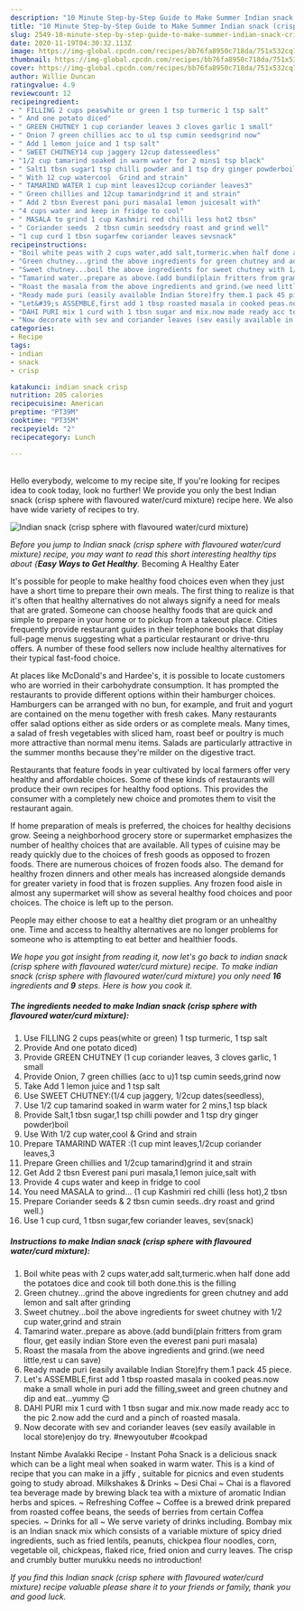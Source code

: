 ```yaml
---
description: "10 Minute Step-by-Step Guide to Make Summer Indian snack (crisp sphere with flavoured water/curd mixture)"
title: "10 Minute Step-by-Step Guide to Make Summer Indian snack (crisp sphere with flavoured water/curd mixture)"
slug: 2549-10-minute-step-by-step-guide-to-make-summer-indian-snack-crisp-sphere-with-flavoured-water-curd-mixture
date: 2020-11-19T04:30:32.113Z
image: https://img-global.cpcdn.com/recipes/bb76fa8950c718da/751x532cq70/indian-snack-crisp-sphere-with-flavoured-watercurd-mixture-recipe-main-photo.jpg
thumbnail: https://img-global.cpcdn.com/recipes/bb76fa8950c718da/751x532cq70/indian-snack-crisp-sphere-with-flavoured-watercurd-mixture-recipe-main-photo.jpg
cover: https://img-global.cpcdn.com/recipes/bb76fa8950c718da/751x532cq70/indian-snack-crisp-sphere-with-flavoured-watercurd-mixture-recipe-main-photo.jpg
author: Willie Duncan
ratingvalue: 4.9
reviewcount: 12
recipeingredient:
- " FILLING 2 cups peaswhite or green 1 tsp turmeric 1 tsp salt"
- " And one potato diced"
- " GREEN CHUTNEY 1 cup coriander leaves 3 cloves garlic 1 small"
- " Onion 7 green chillies acc to u1 tsp cumin seedsgrind now"
- " Add 1 lemon juice and 1 tsp salt"
- " SWEET CHUTNEY14 cup jaggery 12cup datesseedless"
- "1/2 cup tamarind soaked in warm water for 2 mins1 tsp black"
- " Salt1 tbsn sugar1 tsp chilli powder and 1 tsp dry ginger powderboil"
- " With 12 cup watercool  Grind and strain"
- " TAMARIND WATER 1 cup mint leaves12cup coriander leaves3"
- " Green chillies and 12cup tamarindgrind it and strain"
- " Add 2 tbsn Everest pani puri masala1 lemon juicesalt with"
- "4 cups water and keep in fridge to cool"
- " MASALA to grind 1 cup Kashmiri red chilli less hot2 tbsn"
- " Coriander seeds  2 tbsn cumin seedsdry roast and grind well"
- "1 cup curd 1 tbsn sugarfew coriander leaves sevsnack"
recipeinstructions:
- "Boil white peas with 2 cups water,add salt,turmeric.when half done add the potatoes dice and cook till both done.this is the filling"
- "Green chutney...grind the above ingredients for green chutney and add lemon and salt after grinding"
- "Sweet chutney...boil the above ingredients for sweet chutney with 1/2 cup water,grind and strain"
- "Tamarind water..prepare as above.(add bundi(plain fritters from gram flour, get easily indian Store even the everest pani puri masala)"
- "Roast the masala from the above ingredients and grind.(we need little,rest u can save)"
- "Ready made puri (easily available Indian Store)fry them.1 pack 45 piece."
- "Let&#39;s ASSEMBLE,first add 1 tbsp roasted masala in cooked peas.now make a small whole in puri add the filling,sweet and green chutney and dip and eat...yummy 😊"
- "DAHI PURI mix 1 curd with 1 tbsn sugar and mix.now made ready acc to the pic 2.now add the curd and a pinch of roasted masala."
- "Now decorate with sev and coriander leaves (sev easily available in local store)enjoy do try. #newyoutuber #cookpad"
categories:
- Recipe
tags:
- indian
- snack
- crisp

katakunci: indian snack crisp 
nutrition: 205 calories
recipecuisine: American
preptime: "PT39M"
cooktime: "PT35M"
recipeyield: "2"
recipecategory: Lunch

---
```

<br>
Hello everybody, welcome to my recipe site, If you're looking for recipes idea to cook today, look no further! We provide you only the best Indian snack (crisp sphere with flavoured water/curd mixture) recipe here. We also have wide variety of recipes to try.
<br>


![Indian snack (crisp sphere with flavoured water/curd mixture)](https://img-global.cpcdn.com/recipes/bb76fa8950c718da/751x532cq70/indian-snack-crisp-sphere-with-flavoured-watercurd-mixture-recipe-main-photo.jpg)

<i>Before you jump to Indian snack (crisp sphere with flavoured water/curd mixture) recipe, you may want to read this short interesting healthy tips about {<strong>Easy Ways to Get Healthy</strong>.</i>
Becoming A Healthy Eater

It's possible for people to make healthy food choices even when they just have a short time to prepare their own meals. The first thing to realize is that it's often that healthy alternatives do not always signify a need for meals that are grated. Someone can choose healthy foods that are quick and simple to prepare in your home or to pickup from a takeout place. Cities frequently provide restaurant guides in their telephone books that display full-page menus suggesting what a particular restaurant or drive-thru offers. A number of these food sellers now include healthy alternatives for their typical fast-food choice.

At places like McDonald's and Hardee's, it is possible to locate customers who are worried in their carbohydrate consumption.  It has prompted the restaurants to provide different options within their hamburger choices. Hamburgers can be arranged with no bun, for example, and fruit and yogurt are contained on the menu together with fresh cakes. Many restaurants offer salad options either as side orders or as complete meals. Many times, a salad of fresh vegetables with sliced ham, roast beef or poultry is much more attractive than normal menu items.  Salads are particularly attractive in the summer months because they're milder on the digestive tract.

Restaurants that feature foods in year cultivated by local farmers offer very healthy and affordable choices. Some of these kinds of restaurants will produce their own recipes for healthy food options.  This provides the consumer with a completely new choice and promotes them to visit the restaurant again.

If home preparation of meals is preferred, the choices for healthy decisions grow. Seeing a neighborhood grocery store or supermarket emphasizes the number of healthy choices that are available.  All types of cuisine may be ready quickly due to the choices of fresh goods as opposed to frozen foods. There are numerous choices of frozen foods also. The demand for healthy frozen dinners and other meals has increased alongside demands for greater variety in food that is frozen supplies. Any frozen food aisle in almost any supermarket will show as several healthy food choices and poor choices. The choice is left up to the person.

People may either choose to eat a healthy diet program or an unhealthy one. Time and access to healthy alternatives are no longer problems for someone who is attempting to eat better and healthier foods.


<i>We hope you got insight from reading it, now let's go back to indian snack (crisp sphere with flavoured water/curd mixture) recipe. To make indian snack (crisp sphere with flavoured water/curd mixture) you only need <strong>16</strong> ingredients and <strong>9</strong> steps. Here is how you cook it.
</i>

##### The ingredients needed to make Indian snack (crisp sphere with flavoured water/curd mixture):

1. Use  FILLING 2 cups peas(white or green) 1 tsp turmeric, 1 tsp salt
1. Provide  And one potato diced)
1. Provide  GREEN CHUTNEY (1 cup coriander leaves, 3 cloves garlic, 1 small
1. Provide  Onion, 7 green chillies (acc to u)1 tsp cumin seeds,grind now
1. Take  Add 1 lemon juice and 1 tsp salt
1. Use  SWEET CHUTNEY:(1/4 cup jaggery, 1/2cup dates(seedless),
1. Use 1/2 cup tamarind soaked in warm water for 2 mins,1 tsp black
1. Provide  Salt,1 tbsn sugar,1 tsp chilli powder and 1 tsp dry ginger powder)boil
1. Use  With 1/2 cup water,cool &amp; Grind and strain
1. Prepare  TAMARIND WATER :(1 cup mint leaves,1/2cup coriander leaves,3
1. Prepare  Green chillies and 1/2cup tamarind)grind it and strain
1. Get  Add 2 tbsn Everest pani puri masala,1 lemon juice,salt with
1. Provide 4 cups water and keep in fridge to cool
1. You need  MASALA to grind... (1 cup Kashmiri red chilli (less hot),2 tbsn
1. Prepare  Coriander seeds &amp; 2 tbsn cumin seeds..dry roast and grind well.)
1. Use 1 cup curd, 1 tbsn sugar,few coriander leaves, sev(snack)


##### Instructions to make Indian snack (crisp sphere with flavoured water/curd mixture):

1. Boil white peas with 2 cups water,add salt,turmeric.when half done add the potatoes dice and cook till both done.this is the filling
1. Green chutney...grind the above ingredients for green chutney and add lemon and salt after grinding
1. Sweet chutney...boil the above ingredients for sweet chutney with 1/2 cup water,grind and strain
1. Tamarind water..prepare as above.(add bundi(plain fritters from gram flour, get easily indian Store even the everest pani puri masala)
1. Roast the masala from the above ingredients and grind.(we need little,rest u can save)
1. Ready made puri (easily available Indian Store)fry them.1 pack 45 piece.
1. Let&#39;s ASSEMBLE,first add 1 tbsp roasted masala in cooked peas.now make a small whole in puri add the filling,sweet and green chutney and dip and eat...yummy 😊
1. DAHI PURI mix 1 curd with 1 tbsn sugar and mix.now made ready acc to the pic 2.now add the curd and a pinch of roasted masala.
1. Now decorate with sev and coriander leaves (sev easily available in local store)enjoy do try. #newyoutuber #cookpad


Instant Nimbe Avalakki Recipe - Instant Poha Snack is a delicious snack which can be a light meal when soaked in warm water. This is a kind of recipe that you can make in a jiffy , suitable for picnics and even students going to study abroad. Milkshakes &amp; Drinks ~ Desi Chai ~ Chai is a flavored tea beverage made by brewing black tea with a mixture of aromatic Indian herbs and spices. ~ Refreshing Coffee ~ Coffee is a brewed drink prepared from roasted coffee beans, the seeds of berries from certain Coffea species. ~ Drinks for all ~ We serve variety of drinks including. Bombay mix is an Indian snack mix which consists of a variable mixture of spicy dried ingredients, such as fried lentils, peanuts, chickpea flour noodles, corn, vegetable oil, chickpeas, flaked rice, fried onion and curry leaves. The crisp and crumbly butter murukku needs no introduction! 

<i>If you find this Indian snack (crisp sphere with flavoured water/curd mixture) recipe valuable please share it to your friends or family, thank you and good luck.</i>
